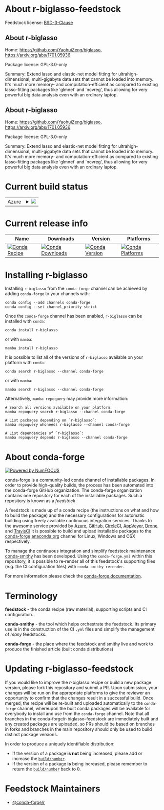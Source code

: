 About r-biglasso-feedstock
==========================

Feedstock license: [BSD-3-Clause](https://github.com/conda-forge/r-biglasso-feedstock/blob/main/LICENSE.txt)


About r-biglasso
----------------

Home: https://github.com/YaohuiZeng/biglasso, https://arxiv.org/abs/1701.05936

Package license: GPL-3.0-only

Summary: Extend lasso and elastic-net model fitting for ultrahigh-dimensional, multi-gigabyte data sets that cannot be loaded into memory. It's much more memory- and computation-efficient as compared to existing lasso-fitting packages like 'glmnet' and 'ncvreg', thus allowing for very powerful big data analysis even with an ordinary laptop.

About r-biglasso
----------------

Home: https://github.com/YaohuiZeng/biglasso, https://arxiv.org/abs/1701.05936

Package license: GPL-3.0-only

Summary: Extend lasso and elastic-net model fitting for ultrahigh-dimensional, multi-gigabyte data sets that cannot be loaded into memory. It's much more memory- and computation-efficient as compared to existing lasso-fitting packages like 'glmnet' and 'ncvreg', thus allowing for very powerful big data analysis even with an ordinary laptop.

Current build status
====================


<table>
    
  <tr>
    <td>Azure</td>
    <td>
      <details>
        <summary>
          <a href="https://dev.azure.com/conda-forge/feedstock-builds/_build/latest?definitionId=10256&branchName=main">
            <img src="https://dev.azure.com/conda-forge/feedstock-builds/_apis/build/status/r-biglasso-feedstock?branchName=main">
          </a>
        </summary>
        <table>
          <thead><tr><th>Variant</th><th>Status</th></tr></thead>
          <tbody><tr>
              <td>linux_64_r_base4.2</td>
              <td>
                <a href="https://dev.azure.com/conda-forge/feedstock-builds/_build/latest?definitionId=10256&branchName=main">
                  <img src="https://dev.azure.com/conda-forge/feedstock-builds/_apis/build/status/r-biglasso-feedstock?branchName=main&jobName=linux&configuration=linux%20linux_64_r_base4.2" alt="variant">
                </a>
              </td>
            </tr><tr>
              <td>linux_64_r_base4.3</td>
              <td>
                <a href="https://dev.azure.com/conda-forge/feedstock-builds/_build/latest?definitionId=10256&branchName=main">
                  <img src="https://dev.azure.com/conda-forge/feedstock-builds/_apis/build/status/r-biglasso-feedstock?branchName=main&jobName=linux&configuration=linux%20linux_64_r_base4.3" alt="variant">
                </a>
              </td>
            </tr><tr>
              <td>osx_64_r_base4.2</td>
              <td>
                <a href="https://dev.azure.com/conda-forge/feedstock-builds/_build/latest?definitionId=10256&branchName=main">
                  <img src="https://dev.azure.com/conda-forge/feedstock-builds/_apis/build/status/r-biglasso-feedstock?branchName=main&jobName=osx&configuration=osx%20osx_64_r_base4.2" alt="variant">
                </a>
              </td>
            </tr><tr>
              <td>osx_64_r_base4.3</td>
              <td>
                <a href="https://dev.azure.com/conda-forge/feedstock-builds/_build/latest?definitionId=10256&branchName=main">
                  <img src="https://dev.azure.com/conda-forge/feedstock-builds/_apis/build/status/r-biglasso-feedstock?branchName=main&jobName=osx&configuration=osx%20osx_64_r_base4.3" alt="variant">
                </a>
              </td>
            </tr><tr>
              <td>win_64</td>
              <td>
                <a href="https://dev.azure.com/conda-forge/feedstock-builds/_build/latest?definitionId=10256&branchName=main">
                  <img src="https://dev.azure.com/conda-forge/feedstock-builds/_apis/build/status/r-biglasso-feedstock?branchName=main&jobName=win&configuration=win%20win_64_" alt="variant">
                </a>
              </td>
            </tr>
          </tbody>
        </table>
      </details>
    </td>
  </tr>
</table>

Current release info
====================

| Name | Downloads | Version | Platforms |
| --- | --- | --- | --- |
| [![Conda Recipe](https://img.shields.io/badge/recipe-r--biglasso-green.svg)](https://anaconda.org/conda-forge/r-biglasso) | [![Conda Downloads](https://img.shields.io/conda/dn/conda-forge/r-biglasso.svg)](https://anaconda.org/conda-forge/r-biglasso) | [![Conda Version](https://img.shields.io/conda/vn/conda-forge/r-biglasso.svg)](https://anaconda.org/conda-forge/r-biglasso) | [![Conda Platforms](https://img.shields.io/conda/pn/conda-forge/r-biglasso.svg)](https://anaconda.org/conda-forge/r-biglasso) |

Installing r-biglasso
=====================

Installing `r-biglasso` from the `conda-forge` channel can be achieved by adding `conda-forge` to your channels with:

```
conda config --add channels conda-forge
conda config --set channel_priority strict
```

Once the `conda-forge` channel has been enabled, `r-biglasso` can be installed with `conda`:

```
conda install r-biglasso
```

or with `mamba`:

```
mamba install r-biglasso
```

It is possible to list all of the versions of `r-biglasso` available on your platform with `conda`:

```
conda search r-biglasso --channel conda-forge
```

or with `mamba`:

```
mamba search r-biglasso --channel conda-forge
```

Alternatively, `mamba repoquery` may provide more information:

```
# Search all versions available on your platform:
mamba repoquery search r-biglasso --channel conda-forge

# List packages depending on `r-biglasso`:
mamba repoquery whoneeds r-biglasso --channel conda-forge

# List dependencies of `r-biglasso`:
mamba repoquery depends r-biglasso --channel conda-forge
```


About conda-forge
=================

[![Powered by
NumFOCUS](https://img.shields.io/badge/powered%20by-NumFOCUS-orange.svg?style=flat&colorA=E1523D&colorB=007D8A)](https://numfocus.org)

conda-forge is a community-led conda channel of installable packages.
In order to provide high-quality builds, the process has been automated into the
conda-forge GitHub organization. The conda-forge organization contains one repository
for each of the installable packages. Such a repository is known as a *feedstock*.

A feedstock is made up of a conda recipe (the instructions on what and how to build
the package) and the necessary configurations for automatic building using freely
available continuous integration services. Thanks to the awesome service provided by
[Azure](https://azure.microsoft.com/en-us/services/devops/), [GitHub](https://github.com/),
[CircleCI](https://circleci.com/), [AppVeyor](https://www.appveyor.com/),
[Drone](https://cloud.drone.io/welcome), and [TravisCI](https://travis-ci.com/)
it is possible to build and upload installable packages to the
[conda-forge](https://anaconda.org/conda-forge) [anaconda.org](https://anaconda.org/)
channel for Linux, Windows and OSX respectively.

To manage the continuous integration and simplify feedstock maintenance
[conda-smithy](https://github.com/conda-forge/conda-smithy) has been developed.
Using the ``conda-forge.yml`` within this repository, it is possible to re-render all of
this feedstock's supporting files (e.g. the CI configuration files) with ``conda smithy rerender``.

For more information please check the [conda-forge documentation](https://conda-forge.org/docs/).

Terminology
===========

**feedstock** - the conda recipe (raw material), supporting scripts and CI configuration.

**conda-smithy** - the tool which helps orchestrate the feedstock.
                   Its primary use is in the construction of the CI ``.yml`` files
                   and simplify the management of *many* feedstocks.

**conda-forge** - the place where the feedstock and smithy live and work to
                  produce the finished article (built conda distributions)


Updating r-biglasso-feedstock
=============================

If you would like to improve the r-biglasso recipe or build a new
package version, please fork this repository and submit a PR. Upon submission,
your changes will be run on the appropriate platforms to give the reviewer an
opportunity to confirm that the changes result in a successful build. Once
merged, the recipe will be re-built and uploaded automatically to the
`conda-forge` channel, whereupon the built conda packages will be available for
everybody to install and use from the `conda-forge` channel.
Note that all branches in the conda-forge/r-biglasso-feedstock are
immediately built and any created packages are uploaded, so PRs should be based
on branches in forks and branches in the main repository should only be used to
build distinct package versions.

In order to produce a uniquely identifiable distribution:
 * If the version of a package **is not** being increased, please add or increase
   the [``build/number``](https://docs.conda.io/projects/conda-build/en/latest/resources/define-metadata.html#build-number-and-string).
 * If the version of a package **is** being increased, please remember to return
   the [``build/number``](https://docs.conda.io/projects/conda-build/en/latest/resources/define-metadata.html#build-number-and-string)
   back to 0.

Feedstock Maintainers
=====================

* [@conda-forge/r](https://github.com/conda-forge/r/)

